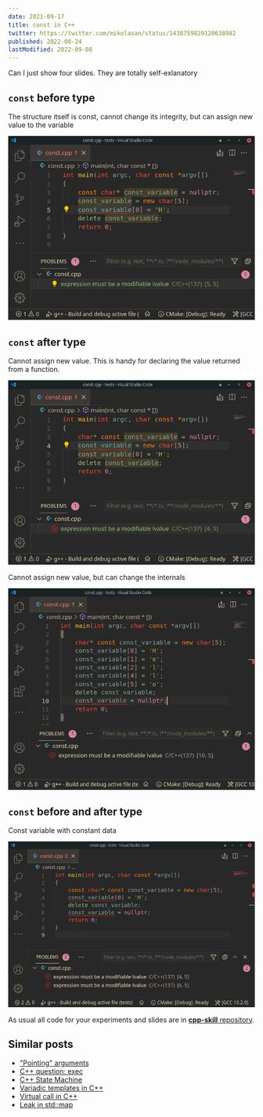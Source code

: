 ```yaml
---
date: 2021-09-17
title: const in C++
twitter: https://twitter.com/mikolasan/status/1438759829120638982
published: 2022-08-24
lastModified: 2022-09-08
---
```


Can I just show four slides. They are totally self-exlanatory

## `const` before type

The structure itself is const, cannot change its integrity, but can assign new value to the variable

![](./cpp-const-variable-1.png)


## `const` after type

Cannot assign new value. This is handy for declaring the value returned from a function.

![](./cpp-const-variable-2.png)

Cannot assign new value, but can change the internals

![](./cpp-const-variable-3.png)

## `const` before and after type

Const variable with constant data
 
![](./cpp-const-variable-4.png)

As usual all code for your experiments and slides are in [**cpp-skill** repository](https://github.com/mikolasan/cpp-skill/tree/master/const).


## Similar posts

- ["Pointing" arguments](/code/cpp-pointing-arguments)
- [C++ question: exec](/code/cpp-question-exec)
- [C++ State Machine](/code/cpp-state-machine)
- [Variadic templates in C++](/code/cpp-variadic-templates)
- [Virtual call in C++](/code/cpp-virtual-call)
- [Leak in std::map](/code/cpp-leak-in-std-map)